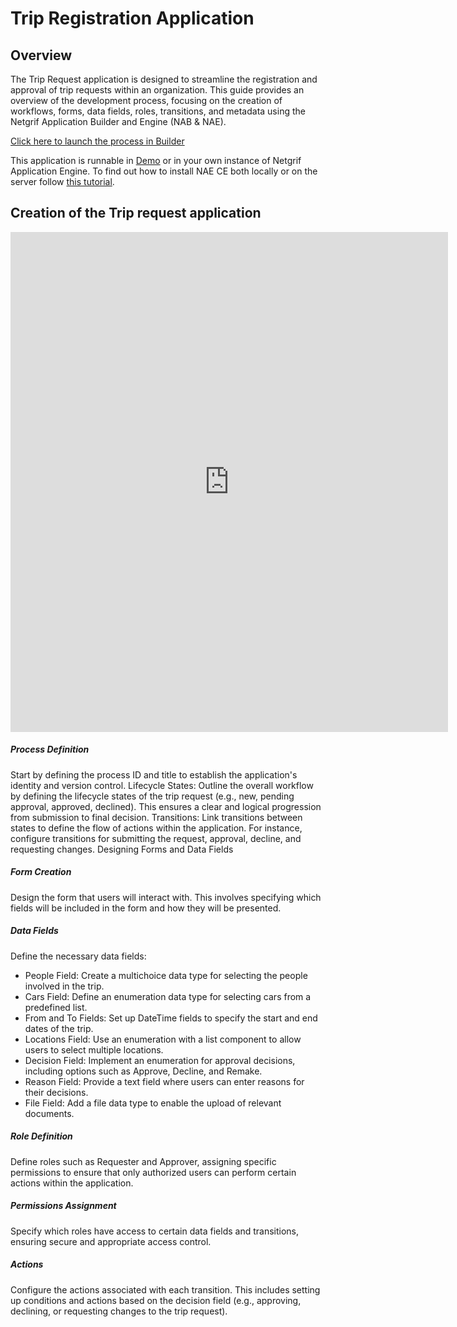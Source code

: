 # Trip Registration Application

## Overview

The Trip Request application is designed to streamline the registration and approval of trip requests within an organization. This guide provides an overview of the development process, focusing on the creation of workflows, forms, data fields, roles, transitions, and metadata using the Netgrif Application Builder and Engine (NAB & NAE).

[Click here to launch the process in Builder](https://builder.netgrif.com/modeler?modelUrl=https://academy.netgrif.com/examples/trip_request/trip_registration.xml)

This application is runnable in [Demo](https://etask.netgrif.cloud/) or in your own instance of Netgrif
Application Engine. To find out how to install NAE CE both locally or on the server
follow [this tutorial](tutorials/nae-ce-starter.md).

## Creation of the Trip request application

<iframe width="700" height="800" src="https://www.youtube.com/embed/-jfz5YefpHc?si=bT9G39iZy6uJwegV" title="YouTube video player"
frameborder="0" allow="accelerometer; autoplay; clipboard-write; encrypted-media; gyroscope; picture-in-picture"
allowfullscreen></iframe>

##### Process Definition

Start by defining the process ID and title to establish the application's identity and version control.
Lifecycle States: Outline the overall workflow by defining the lifecycle states of the trip request (e.g., new, pending approval, approved, declined). This ensures a clear and logical progression from submission to final decision.
Transitions: Link transitions between states to define the flow of actions within the application. For instance, configure transitions for submitting the request, approval, decline, and requesting changes.
Designing Forms and Data Fields

##### Form Creation

Design the form that users will interact with. This involves specifying which fields will be included in the form and how they will be presented.

##### Data Fields

Define the necessary data fields:

* People Field: Create a multichoice data type for selecting the people involved in the trip.
* Cars Field: Define an enumeration data type for selecting cars from a predefined list.
* From and To Fields: Set up DateTime fields to specify the start and end dates of the trip.
* Locations Field: Use an enumeration with a list component to allow users to select multiple locations.
* Decision Field: Implement an enumeration for approval decisions, including options such as Approve, Decline, and Remake.
* Reason Field: Provide a text field where users can enter reasons for their decisions.
* File Field: Add a file data type to enable the upload of relevant documents.

##### Role Definition

Define roles such as Requester and Approver, assigning specific permissions to ensure that only authorized users can perform certain actions within the application.

##### Permissions Assignment

Specify which roles have access to certain data fields and transitions, ensuring secure and appropriate access control.

##### Actions

Configure the actions associated with each transition. This includes setting up conditions and actions based on the decision field (e.g., approving, declining, or requesting changes to the trip request).